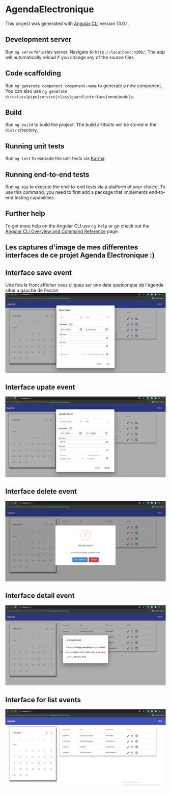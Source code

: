 # AgendaElectronique

This project was generated with [Angular CLI](https://github.com/angular/angular-cli) version 13.0.1.

## Development server

Run `ng serve` for a dev server. Navigate to `http://localhost:4200/`. The app will automatically reload if you change any of the source files.

## Code scaffolding

Run `ng generate component component-name` to generate a new component. You can also use `ng generate directive|pipe|service|class|guard|interface|enum|module`.

## Build

Run `ng build` to build the project. The build artifacts will be stored in the `dist/` directory.

## Running unit tests

Run `ng test` to execute the unit tests via [Karma](https://karma-runner.github.io).

## Running end-to-end tests

Run `ng e2e` to execute the end-to-end tests via a platform of your choice. To use this command, you need to first add a package that implements end-to-end testing capabilities.

## Further help

To get more help on the Angular CLI use `ng help` or go check out the [Angular CLI Overview and Command Reference](https://angular.io/cli) page.

## Les captures d'image de mes differentes interfaces de ce projet Agenda Electronique :)

## Interface save event
Une fois le front afficher vous cliquez sur une date quelconque de l'agenda situe a gauche de l'ecran 
![image info](./src/assets/capture/insert.png)

## Interface upate event
![image info](./src/assets/capture/update.png)

## Interface delete event
![image info](./src/assets/capture/delete.png)

## Interface detail event
![image info](./src/assets/capture/detail-event.png)

## Interface for list events
![image info](./src/assets/capture/list-event.png)